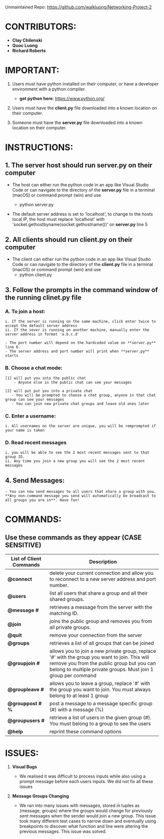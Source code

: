 Unmaintained Repo: https://github.com/walkluong/Networking-Project-2

# CONTRIBUTORS:

- **Clay Chilenski**
- **Quoc Luong**
- **Richard Roberts**


# IMPORTANT:

1. Users must have python installed on their computer, or have a developer environment with a python compiler.
    - **get python here**: https://www.python.org/

2. Users must have the **client.py** file downloaded into a known location on their computer.

3. Someone must have the **server.py** file downloaded into a known location on their computer.


# INSTRUCTIONS: 

## 1. The server host should run **server.py** on their computer

  - The host can either run the python code in an app like Visual Studio Code or can navigate to the directory of the **server.py** file in a terminal (macOS) or command prompt (win) and use 
    - python server.py

  - The default server address is set to 'localhost', to change to the hosts local IP, the host must replace 'localhost' with 'socket.gethostbyname(socket.gethostname())' on **server.py** line 5

## 2. All clients should run **client.py** on their computer

  - The client can either run the python code in an app like Visual Studio Code or can navigate to the directory of the **client.py** file in a terminal (macOS) or command prompt (win) and use 
    - python client.py

## 3. Follow the prompts in the command window of the running clinet.py file

  ### A. To join a host:

    i. If the server is running on the same machine, click enter twice to accept the default server address
    ii. If the sever is running on another machine, manually enter the server address in format 'a.b.c.d' 

    - The port number will depend on the hardcoded value on **server.py** line 6.
    - The server address and port number will print when **server.py** starts

  ### B. Choose a chat mode:

    [1] will put you into the public chat
        - Anyone else in the public chat can see your messages
        
    [2] will put put you into a private chat 
       - You will be prompted to choose a chat group, anyone in that chat group can see your messages
       - You can join new private chat groups and leave old ones later

  ### C. Enter a username:

    i. All usernames on the server are unique, you will be remprompted if your name is taken

  ### D. Read recent messages

    i. you will be able to see the 2 most recent messages sent to that group ID. 
    ii. Any time you join a new group you will see the 2 most recent messages

## 4. Send Messages:

    - You can now send messages to all users that share a group with you. **Any non-command message you send will automatically be broadcast to all groups you are in**. Have fun!

# COMMANDS:

## Use these commands as they appear (CASE SENSITIVE)

| List of Client Commands | Description   |
| ----------------------- | ------------- |
| **@connect**            | delete your current connection and allow you to reconnect to a new server address and port number. |
| **@users**              | list all users that share a group and all their shared groups. |
| **@message #**          | retrieves a message from the server with the matching ID. |
| **@join**               | joins the public group and removes you from all private groups. |
| **@quit**               | remove your connection from the server |    
| **@groups**             | retrieves a list of all groups that can be joined |
| **@groupjoin #**        | allows you to join a new private group, replace '#' with the group you want to join. This will remove you from the public group but you can belong to multiple private groups. Must join 1 group per command |
| **@groupleave #**       | allows you to leave a group, replace '#' with the group you want to join. You must always belong to at least 1 group |
| **@grouppost # %**      | post a message to a message specific group (#) with a message (%) |
| **@groupusers #**       | retrieve a list of users in the given group (#). You must belong to a group to see the users |
| **@help**               | reprint these command options|


# ISSUES:

1. **Visual Bugs**
    - We realised it was difficult to process inputs while also using a prompt message before each users inputs. We did not fix all these issues

2. **Message Groups Changing**
    - We ran into many issues with messages, stored in tuples as (message, groups) where the groups would change for previously sent messages when the sender would join a new group. This issue took many different test cases to narrow down and eventually using breakpoints to discover what function and line were altering the previous messages. This issue was solved. 
